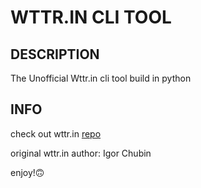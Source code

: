 # WTTR.IN CLI TOOL

## DESCRIPTION

The Unofficial Wttr.in cli tool build in python

## INFO

check out wttr.in [repo](https://github.com/chubin/wttr.in)

original wttr.in author: Igor Chubin

enjoy!:upside_down_face:
